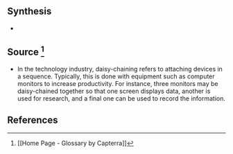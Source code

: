 ## Synthesis
- 
## Source [^1]
- In the technology industry, daisy-chaining refers to attaching devices in a sequence. Typically, this is done with equipment such as computer monitors to increase productivity. For instance, three monitors may be daisy-chained together so that one screen displays data, another is used for research, and a final one can be used to record the information.
## References

[^1]: [[Home Page - Glossary by Capterra]]